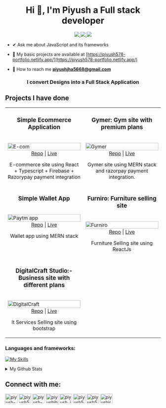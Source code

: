 <h1 align="center">Hi 👋, I'm Piyush a Full stack developer</h1>

<p align="center">
  <a href="https://twitter.com/Piyush5784" target="_blank">
    <img src="https://img.shields.io/badge/Twitter-1DA1F2?style=for-the-badge&logo=twitter&logoColor=white"/>
  </a>
  <a href="https://www.linkedin.com/in/piyush-kumar-jha-a29619239/" target="_blank">
    <img src="https://img.shields.io/badge/LinkedIn-0077B5?style=for-the-badge&logo=linkedin&logoColor=white"/>
  </a>
  <a href="mailto:piyushjha5668@gmail.com" target="_blank">
    <img src="https://img.shields.io/badge/Gmail-D14836?style=for-the-badge&logo=gmail&logoColor=white"/>
  </a>
</p>

- ✔ Ask me about JavaScript and its frameworks

- 🏹 My basic projects are available at [https://piyush578-portfolio.netlify.app/](https://piyush578-portfolio.netlify.app/)

- 📧 How to reach me **piyushjha5668@gmail.com**


<h3 align="center">I convert Designs into a Full Stack Application</h3>

  ## Projects I have done
<table>
<tr> 
     <td width="50%" valign="top">
      <h3 align="center">Simple Ecommerce Application</h3>
      <br/>
      <img src="https://github.com/Piyush5784/e-comm-app/assets/105655779/267b462d-14ba-457b-a47a-9920f544ffbb" width="100%" alt="E-com"/>
      <br/>
      <div align="center">
          <a href="https://github.com/Piyush5784/e-comm-app">Repo</a>
          <span> | </span>
          <a href="https://e-comm-app-delta.vercel.app">Live</a>
      </div>
      <p align="center">E-commerce site using React  + Typescript + Firebase + Razorypay payment integration</p>
    </td>
      <td width="50%" valign="top">
      <h3 align="center">Gymer: Gym site with premium plans</h3>
      <br/>
      <img src="https://github.com/Piyush5784/Piyush5784/assets/105655779/48c74b0b-015e-4bc6-afda-94b6c9886e50" width="100%" alt="Gymer"/>
      <br/>
      <div align="center">
          <a href="https://github.com/Piyush5784/GYMER-version2">Repo</a>
          <span> | </span>
          <a href="https://gymer-version2-nbbn.vercel.app/">Live</a>
      </div>
      <p align="center">Gymer site using MERN stack and razorpay payment integration.</p>
    </td>
    </tr>
  <tr> 
    <td width="50%" valign="top">
      <h3 align="center">Simple Wallet App </h3>
      <br/>
      <img src="https://github.com/Piyush5784/Piyush5784/assets/105655779/5e25e348-1f3b-4c06-9d57-c2c8e90ab182" width="100%" alt="Paytm app"/>
      <br/>
      <div align="center">
          <a href="https://github.com/Piyush5784/Paytm-clone">Repo</a>
          <span> | </span>
          <a href="https://paytm-clone-lac.vercel.app">Live</a>
      </div>
      <p align="center">Wallet app using MERN stack</p>
    </td>
     <td width="50%" valign="top">
      <h3 align="center">Furniro: Furniture selling site </h3>
      <br/>
      <img src="https://github.com/Piyush5784/Piyush5784/assets/105655779/d6753f66-8643-4065-9891-795beff6ed57" width="100%" alt="Furniro"/>
      <br/>
      <div align="center">
          <a href="https://github.com/Piyush5784/Furniro">Repo</a>
          <span> | </span>
          <a href="https://furniro-sable.vercel.app/">Live</a>
      </div>
      <p align="center">Furniture Selling site using ReactJs </p>
    </td>
    </tr>
  <tr>
     <td width="50%" valign="top">
      <h3 align="center">DigitalCraft Studio:- Business site with different plans </h3>
      <br/>
      <img src="https://github.com/Piyush5784/e-comm-app/assets/105655779/c03b01da-4637-4c85-85ee-29113deccf60" width="100%" alt="DigitalCraft"/>
      <br/>
      <div align="center">
          <a href="https://github.com/Piyush5784/Business-site">Repo</a>
          <span> | </span>
          <a href="https://html-business-website.netlify.app/">Live</a>
      </div>
      <p align="center">It Services Selling site using bootstrap</p>
    </td>

  </tr>
</table>

<h3 align="left">Languages and frameworks:</h3>

[![My Skills](https://skillicons.dev/icons?i=react,nextjs,prisma,firebase,tailwind,bootstrap,javascript,typescript,figma,mysql,mongodb,html5,css3,nodejs,git,java,express,hono&perline=13)](https://skillicons.dev)

<details>
<summary> 
My Github Stats
</summary>
<img align="left" src="https://github-readme-stats.vercel.app/api/top-langs?username=piyush5784&show_icons=true&locale=en&layout=compact" alt="piyush5784" />

![Piyush Github Stats](https://github-readme-stats.vercel.app/api?username=Piyush5784&show_icons=true&hide_title=true&count_private=true&theme=dark)

</details>


<h2 align="left">Connect with me:</h2>
<p align="left">
<a href="https://codepen.io/piyush-kumar-jha" target="blank"><img align="center" src="https://raw.githubusercontent.com/rahuldkjain/github-profile-readme-generator/master/src/images/icons/Social/codepen.svg" alt="piyush-kumar-jha" height="30" width="40" /></a>
<a href="https://twitter.com/piyush5784" target="blank"><img align="center" src="https://raw.githubusercontent.com/rahuldkjain/github-profile-readme-generator/master/src/images/icons/Social/twitter.svg" alt="piyush5784" height="30" width="40" /></a>
<a href="https://linkedin.com/in/piyush-kumar-jha-a29619239" target="blank"><img align="center" src="https://raw.githubusercontent.com/rahuldkjain/github-profile-readme-generator/master/src/images/icons/Social/linked-in-alt.svg" alt="piyush-kumar-jha-a29619239" height="30" width="40" /></a>
<a href="https://codesandbox.com/piyushjha5668" target="blank"><img align="center" src="https://raw.githubusercontent.com/rahuldkjain/github-profile-readme-generator/master/src/images/icons/Social/codesandbox.svg" alt="piyushjha5668" height="30" width="40" /></a>
<a href="https://instagram.com/piyush_jha_5784" target="blank"><img align="center" src="https://raw.githubusercontent.com/rahuldkjain/github-profile-readme-generator/master/src/images/icons/Social/instagram.svg" alt="piyush_jha_5784" height="30" width="40" /></a>
<a href="https://dribbble.com/piyush5784" target="blank"><img align="center" src="https://raw.githubusercontent.com/rahuldkjain/github-profile-readme-generator/master/src/images/icons/Social/dribbble.svg" alt="piyush5784" height="30" width="40" /></a>
<a href="https://www.leetcode.com/piyush5784" target="blank"><img align="center" src="https://raw.githubusercontent.com/rahuldkjain/github-profile-readme-generator/master/src/images/icons/Social/leet-code.svg" alt="piyush5784" height="30" width="40" /></a>
<a href="https://auth.geeksforgeeks.org/user/piyushjr8r5" target="blank"><img align="center" src="https://raw.githubusercontent.com/rahuldkjain/github-profile-readme-generator/master/src/images/icons/Social/geeks-for-geeks.svg" alt="piyushjr8r5" height="30" width="40" /></a>
</p>



